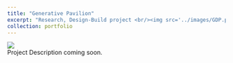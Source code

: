 ```yaml
---
title: "Generative Pavilion"
excerpt: "Research, Design-Build project <br/><img src='../images/GDP.png'>"
collection: portfolio
---
```

<img src='./assets/images/GDP.png'>
<br/>
Project Description coming soon.
